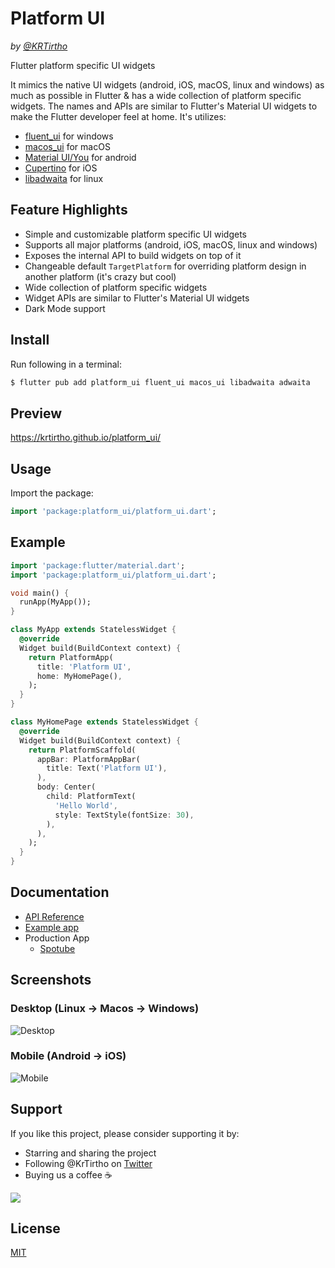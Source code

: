 # Platform UI 
_by [@KRTirtho](https://github.com/KRTirtho)_

Flutter platform specific UI widgets

It mimics the native UI widgets (android, iOS, macOS, linux and windows) as much as possible in Flutter & has a wide collection of platform specific widgets. The names and APIs are similar to Flutter's Material UI widgets to make the Flutter developer feel at home. It's utilizes:
- [fluent_ui](https://pub.dev/packages/fluent_ui) for windows
- [macos_ui](https://pub.dev/packages/macos_ui) for macOS
- [Material UI/You](https://m3.material.io/) for android
- [Cupertino](https://docs.flutter.dev/development/ui/widgets/cupertino) for iOS
- [libadwaita](https://pub.dev/packages/libadwaita) for linux

## Feature Highlights
- Simple and customizable platform specific UI widgets
- Supports all major platforms (android, iOS, macOS, linux and windows)
- Exposes the internal API to build widgets on top of it
- Changeable default `TargetPlatform` for overriding platform design in another platform (it's crazy but cool)
- Wide collection of platform specific widgets
- Widget APIs are similar to Flutter's Material UI widgets
- Dark Mode support

## Install

Run following in a terminal:
```bash
$ flutter pub add platform_ui fluent_ui macos_ui libadwaita adwaita
```

## Preview

https://krtirtho.github.io/platform_ui/

## Usage

Import the package:
```dart
import 'package:platform_ui/platform_ui.dart';
```

## Example

```dart
import 'package:flutter/material.dart';
import 'package:platform_ui/platform_ui.dart';

void main() {
  runApp(MyApp());
}

class MyApp extends StatelessWidget {
  @override
  Widget build(BuildContext context) {
    return PlatformApp(
      title: 'Platform UI',
      home: MyHomePage(),
    );
  }
}

class MyHomePage extends StatelessWidget {
  @override
  Widget build(BuildContext context) {
    return PlatformScaffold(
      appBar: PlatformAppBar(
        title: Text('Platform UI'),
      ),
      body: Center(
        child: PlatformText(
          'Hello World',
          style: TextStyle(fontSize: 30),
        ),
      ),
    );
  }
}
```

## Documentation

- [API Reference](https://pub.dev/documentation/platform_ui/latest/)
- [Example app](https://github.com/KRTirtho/platform_ui/blob/main/example/lib/main.dart)
- Production App
  - [Spotube](https://github.com/KRTirtho/spotube)

## Screenshots

### Desktop (Linux → Macos → Windows)

![Desktop](https://raw.githubusercontent.com/KRTirtho/platform_ui/main/assets/desktop.png)

### Mobile (Android → iOS)

![Mobile](https://raw.githubusercontent.com/KRTirtho/platform_ui/main/assets/mobile.png)


## Support

If you like this project, please consider supporting it by:
- Starring and sharing the project
- Following @KrTirtho on [Twitter](https://twitter.com/KrTirtho)
- Buying us a coffee ☕️

<a href="https://www.buymeacoffee.com/krtirtho">
<img src="https://img.buymeacoffee.com/button-api/?text=Buy me a coffee&emoji=&slug=krtirtho&button_colour=FF5F5F&font_colour=ffffff&font_family=Inter&outline_colour=000000&coffee_colour=FFDD00" />
</a>

## License

[MIT](https://github.com/KRTirtho/platform_ui/blob/main/LICENSE)